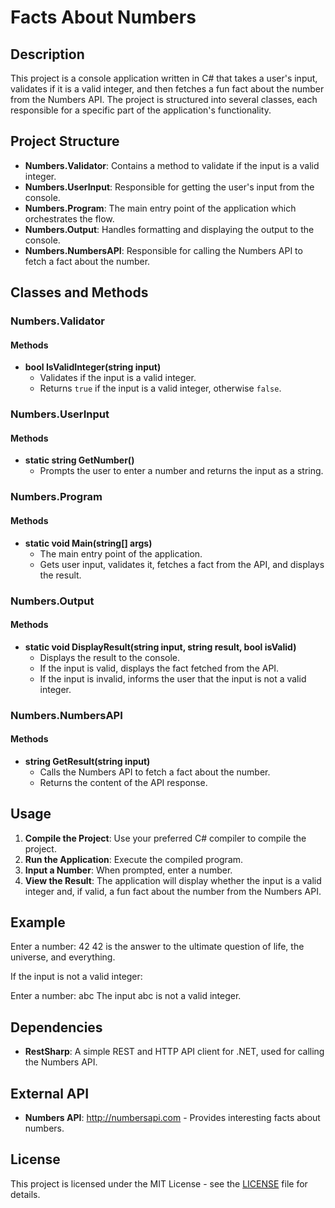 # Facts About Numbers

## Description

This project is a console application written in C# that takes a user's input, validates if it is a valid integer, and then fetches a fun fact about the number from the Numbers API. The project is structured into several classes, each responsible for a specific part of the application's functionality.

## Project Structure

- **Numbers.Validator**: Contains a method to validate if the input is a valid integer.
- **Numbers.UserInput**: Responsible for getting the user's input from the console.
- **Numbers.Program**: The main entry point of the application which orchestrates the flow.
- **Numbers.Output**: Handles formatting and displaying the output to the console.
- **Numbers.NumbersAPI**: Responsible for calling the Numbers API to fetch a fact about the number.

## Classes and Methods

### Numbers.Validator

#### Methods
- **bool IsValidInteger(string input)**
  - Validates if the input is a valid integer.
  - Returns `true` if the input is a valid integer, otherwise `false`.

### Numbers.UserInput

#### Methods
- **static string GetNumber()**
  - Prompts the user to enter a number and returns the input as a string.

### Numbers.Program

#### Methods
- **static void Main(string[] args)**
  - The main entry point of the application.
  - Gets user input, validates it, fetches a fact from the API, and displays the result.

### Numbers.Output

#### Methods
- **static void DisplayResult(string input, string result, bool isValid)**
  - Displays the result to the console.
  - If the input is valid, displays the fact fetched from the API.
  - If the input is invalid, informs the user that the input is not a valid integer.

### Numbers.NumbersAPI

#### Methods
- **string GetResult(string input)**
  - Calls the Numbers API to fetch a fact about the number.
  - Returns the content of the API response.

## Usage

1. **Compile the Project**: Use your preferred C# compiler to compile the project.
2. **Run the Application**: Execute the compiled program.
3. **Input a Number**: When prompted, enter a number.
4. **View the Result**: The application will display whether the input is a valid integer and, if valid, a fun fact about the number from the Numbers API.

## Example

Enter a number:
42
42 is the answer to the ultimate question of life, the universe, and everything.


If the input is not a valid integer:

Enter a number:
abc
The input abc is not a valid integer.


## Dependencies

- **RestSharp**: A simple REST and HTTP API client for .NET, used for calling the Numbers API.

## External API

- **Numbers API**: http://numbersapi.com - Provides interesting facts about numbers.

## License

This project is licensed under the MIT License - see the [LICENSE](LICENSE) file for details.

